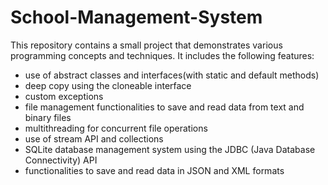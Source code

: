 # School-Management-System

This repository contains a small project that demonstrates various programming concepts and techniques. It includes the following features:
- use of abstract classes and interfaces(with static and default methods)
- deep copy using the cloneable interface
- custom exceptions
- file management functionalities to save and read data from text and binary files
- multithreading for concurrent file operations
- use of stream API and collections
- SQLite database management system using the JDBC (Java Database Connectivity) API
- functionalities to save and read data in JSON and XML formats
 
